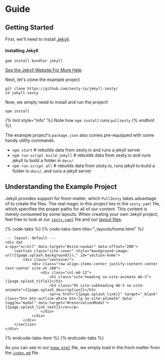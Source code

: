 # Guide

## Getting Started

First, we'll need to install [Jekyll](https://jekyllrb.com).

#### Installing Jekyll

```text
gem install bundler jekyll
```

[See the Jekyll Website For More Help](https://jekyllrb.com/docs/installation/)

Next, let's clone the example project

```text
git clone https://github.com/zesty-io/jekyll-zesty/
cd jekyll-zesty
```

Now, we simply need to install and run the project!

```text
npm install
```

{% hint style="info" %}
Note how `npm install` runs `pullzesty`
{% endhint %}

The example project's `package.json` also comes pre-equipped with some handy utility commands.

* `npm start` \# rebuilds data from zesty.io and runs a jekyll server
* `npm run-script build-jekyll` \# rebuilds data from zesty.io and runs jekyll to build a folder in `docs/`
* `npm run-script all` \# rebuilds data from zesty.io, runs jekyll to build a folder in `docs/`, and runs a jekyll server

## Understanding the Example Project

Jekyll provides support for front-matter, which `PullZesty` takes advantage of to create the files. The real magic in this project lies in the `zesty.yaml` file, which specifies the proper paths for all of our content. This content is merely consumed by some layouts. When creating your own Jekyll project, feel free to look at our [`zesty.yaml`](https://github.com/zesty-io/jekyll-zesty/blob/master/zesty.yaml) file and our [layout files](https://github.com/zesty-io/jekyll-zesty/blob/master/_layouts/).

{% code-tabs %}
{% code-tabs-item title="\_layouts/home.html" %}
```markup
--- layout: default ---
<div dat
a-spy="scroll" data-target="#site-navbar" data-offset="200">
    <section class="site-cover" style="background-image: url({{page.splash_background}});" id="section-home">
        <div class="container">
            <div class="row align-items-center justify-content-center text-center site-vh-100">
                <div class="col-md-12">
                    <h1 class="site-heading no-site-animate mb-3">{{page.splash_title}}</h1>
                    <h2 class="h5 site-subheading mb-5 no-site-animate">{{page.splash_description}}</h2>
                    <p><a href="{{page.splash_link}}" target="_blank" class="btn btn-outline-white btn-lg no-site-animate" data-toggle="modal" data-target="#reservationModal">{{page.splash_link_text}}</a></p>
                </div>
            </div>
        </div>
    </section>
</div>
```
{% endcode-tabs-item %}
{% endcode-tabs %}

As you can see in our [`home.html`](https://github.com/zesty-io/jekyll-zesty/blob/master/_layouts/home.html) file, we simply load in the front-matter from the [`index.md`](https://github.com/zesty-io/jekyll-zesty/blob/master/index.md) file. 


